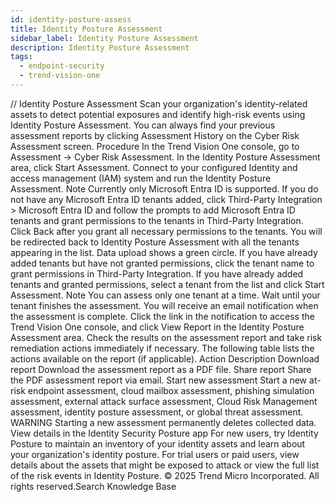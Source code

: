 ```yaml
---
id: identity-posture-assess
title: Identity Posture Assessment
sidebar_label: Identity Posture Assessment
description: Identity Posture Assessment
tags:
  - endpoint-security
  - trend-vision-one
---
```


/*<![CDATA[*/ $('#title').html($('meta[name=map-description]').attr('content')); /*]]>*/ Identity Posture Assessment Scan your organization's identity-related assets to detect potential exposures and identify high-risk events using Identity Posture Assessment. You can always find your previous assessment reports by clicking Assessment History on the Cyber Risk Assessment screen. Procedure In the Trend Vision One console, go to Assessment → Cyber Risk Assessment. In the Identity Posture Assessment area, click Start Assessment. Connect to your configured Identity and access management (IAM) system and run the Identity Posture Assessment. Note Currently only Microsoft Entra ID is supported. If you do not have any Microsoft Entra ID tenants added, click Third-Party Integration > Microsoft Entra ID and follow the prompts to add Microsoft Entra ID tenants and grant permissions to the tenants in Third-Party Integration. Click Back after you grant all necessary permissions to the tenants. You will be redirected back to Identity Posture Assessment with all the tenants appearing in the list. Data upload shows a green circle. If you have already added tenants but have not granted permissions, click the tenant name to grant permissions in Third-Party Integration. If you have already added tenants and granted permissions, select a tenant from the list and click Start Assessment. Note You can assess only one tenant at a time. Wait until your tenant finishes the assessment. You will receive an email notification when the assessment is complete. Click the link in the notification to access the Trend Vision One console, and click View Report in the Identity Posture Assessment area. Check the results on the assessment report and take risk remediation actions immediately if necessary. The following table lists the actions available on the report (if applicable). Action Description Download report Download the assessment report as a PDF file. Share report Share the PDF assessment report via email. Start new assessment Start a new at-risk endpoint assessment, cloud mailbox assessment, phishing simulation assessment, external attack surface assessment, Cloud Risk Management assessment, identity posture assessment, or global threat assessment. WARNING Starting a new assessment permanently deletes collected data. View details in the Identity Security Posture app For new users, try Identity Posture to maintain an inventory of your identity assets and learn about your organization's identity posture. For trial users or paid users, view details about the assets that might be exposed to attack or view the full list of the risk events in Identity Posture. © 2025 Trend Micro Incorporated. All rights reserved.Search Knowledge Base